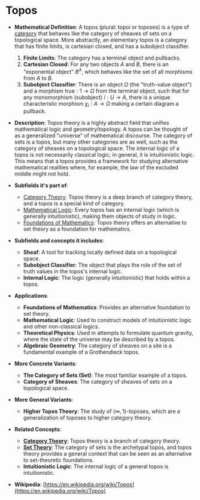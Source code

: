 # Topos

- **Mathematical Definition**: A topos (plural: topoi or toposes) is a type of [category](../category_theory/category.md) that behaves like the category of sheaves of sets on a topological space. More abstractly, an elementary topos is a category that has finite limits, is cartesian closed, and has a subobject classifier.
    1.  **Finite Limits**: The category has a terminal object and pullbacks.
    2.  **Cartesian Closed**: For any two objects $A$ and $B$, there is an "exponential object" $B^A$, which behaves like the set of all morphisms from $A$ to $B$.
    3.  **Subobject Classifier**: There is an object $\Omega$ (the "truth-value object") and a morphism $\text{true}: 1 \to \Omega$ from the terminal object, such that for any monomorphism (subobject) $i: U \to A$, there is a unique characteristic morphism $\chi_i: A \to \Omega$ making a certain diagram a pullback.

- **Description**: Topos theory is a highly abstract field that unifies mathematical logic and geometry/topology. A topos can be thought of as a generalized "universe" of mathematical discourse. The category of sets is a topos, but many other categories are as well, such as the category of sheaves on a topological space. The internal logic of a topos is not necessarily classical logic; in general, it is intuitionistic logic. This means that a topos provides a framework for studying alternative mathematical realities where, for example, the law of the excluded middle might not hold.

- **Subfields it's part of**:
    - [Category Theory](https://en.wikipedia.org/wiki/Category_theory): Topos theory is a deep branch of category theory, and a topos is a special kind of category.
    - [Mathematical Logic](https://en.wikipedia.org/wiki/Mathematical_logic): Every topos has an internal logic (which is generally intuitionistic), making them objects of study in logic.
    - [Foundations of Mathematics](https://en.wikipedia.org/wiki/Foundations_of_mathematics): Topos theory offers an alternative to set theory as a foundation for mathematics.

- **Subfields and concepts it includes**:
    - **Sheaf**: A tool for tracking locally defined data on a topological space.
    - **Subobject Classifier**: The object that plays the role of the set of truth values in the topos's internal logic.
    - **Internal Logic**: The logic (generally intuitionistic) that holds within a topos.

- **Applications**:
    - **Foundations of Mathematics**: Provides an alternative foundation to set theory.
    - **Mathematical Logic**: Used to construct models of intuitionistic logic and other non-classical logics.
    - **Theoretical Physics**: Used in attempts to formulate quantum gravity, where the state of the universe may be described by a topos.
    - **Algebraic Geometry**: The category of sheaves on a site is a fundamental example of a Grothendieck topos.

- **More Concrete Variants**:
    - **The Category of Sets (Set)**: The most familiar example of a topos.
    - **Category of Sheaves**: The category of sheaves of sets on a topological space.

- **More General Variants**:
    - **Higher Topos Theory**: The study of $(\infty, 1)$-toposes, which are a generalization of toposes to higher category theory.

- **Related Concepts**:
    - **[Category Theory](../category_theory/category.md)**: Topos theory is a branch of category theory.
    - **[Set Theory](../set_theory/set.md)**: The category of sets is the archetypal topos, and topos theory provides a general context that can be seen as an alternative to set-theoretic foundations.
    - **Intuitionistic Logic**: The internal logic of a general topos is intuitionistic.

- **Wikipedia**: [https://en.wikipedia.org/wiki/Topos](https://en.wikipedia.org/wiki/Topos)
